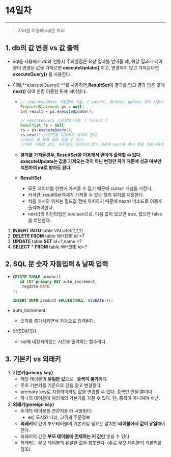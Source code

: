 # 14일차
---

> 자바를 이용해 sql문 처리 

## 1. db의 값 변경 vs 값 출력

   + sql을 사용해서 db와 연동시 주의할점은 요청 결과를 받아올 떄, 해당 결과가 테이블이 변경된 값을 가져오면 **executeUpdate()** 이고, 변경하지 않고 가져온다면 **executeQuery()** 를 사용한다. 

   + 이떄,**executeQuery() **를 사용하면,**ResultSet**에 결과를 담고 결과 담은 곳에 **next()** 하여 한칸 이동한 뒤에 써야한다. 

     + ```java
       // executeUpdate 사용할때 사용. ( insert, delete, update 쿼리 사용시 사용됨)
       PreparedStatement ps = null;
       int result = ps.executeUpdate();
       
       // executeQuery 사용할때 사용. ( Select )
       ResultSet rs = null;
       rs = ps.executeQuery();
       rs.next();//한칸을 이동하고 꺼내야 한다.
       //next 를 통해 행을 바꿀 수 있다.
       //바로 사용할 경우, 아무것도 가르키지 않기 때문에 next를 해서 행을 이동시켜야 한다.  
       ```

     + **결과를 가져올경우, ResultSet을 이용해서 받아야 출력할 수 있다. executeUpdate는 값을 가져오는 것이 아닌 변경만 하기 때문에 성공 여부만 리턴하여 int로 받아도 된다**. 

     + **ResultSet**

       + 모든 데이터를 한번에 가져올 수 없기 때문에 cursor 개념을 가진다. 
       + 커서란, resultSet객체가 가져올 수 있는 행의 위치를 지정한다. 
       + 처음 커서의 위치는 필드값 전에 위치하기 때문에 next() 메소드로 이동후 출력해야한다. 
       + next()의 리턴타입은 boolean으로, 다음 값이 있으면 true, 없으면 false를 리턴한다. 

   1. **INSERT INTO** table VALUES(?,?,?)
   2. **DELETE FROM** table WHERE id =?
   3. **UPDATE** table **SET** id=?,name =?
   4. **SELECT** * **FROM** table WHERE id=?

## 2. SQL 문 숫자 자동입력 & 날짜 입력 

   + ```sql
     CREATE TABLE product(
     	id INT primary KEY auto_increment,
         regdate DATE
     );
     
     INSERT INTO product VALUES(NULL, SYSDATE());
     ```

   + auto_increment 

     + 숫자를 증가시키면서 자동으로 입력된다. 

   + SYSDATE()

     + sql에 내장되어있는 시간을 출력하는 함수이다. 

## 3. 기본키 vs 외래키

   1. **기본키(privary key)**
      + 해당 테이블의 **유일한 값**으로 , **중복이 불가**하다. 
      + 주로 기본키를 기준으로 값을 찾고 변경힌다.
      + premary key로 지정하더라도 값을 변경할 수 있다. 중복만 안될 뿐이다. 
      + 하나의 테이블에 여러개의 기본기를 가질 수 있다. 단, 중복이 아니여야 ㅎ낟. 
   2. **외래키(poreign key)**
      + 두개의 테이블을 연관지을 떄 사용된다. 
        + ex) 도시와 나라, 고객과 주문정보
      + **외래키**의 값이 부모테이블의 기본키일 필요는 없지만 **테이블에서 값이 유일**해야한다. 
      + 외래키의 값은 **부모 테이블에 존재하는 키 값만** 넣을 수 있다. 
      + 외래키는 부모 테이블의 유일한 값을 참조한다. (주로 부모 테이블의 기본키를 참조)
